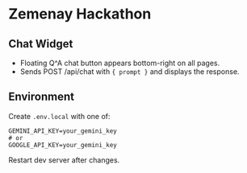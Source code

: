 # Zemenay Hackathon

## Chat Widget
- Floating Q^A chat button appears bottom-right on all pages.
- Sends POST /api/chat with `{ prompt }` and displays the response.

## Environment
Create `.env.local` with one of:

```
GEMINI_API_KEY=your_gemini_key
# or
GOOGLE_API_KEY=your_gemini_key
```

Restart dev server after changes.